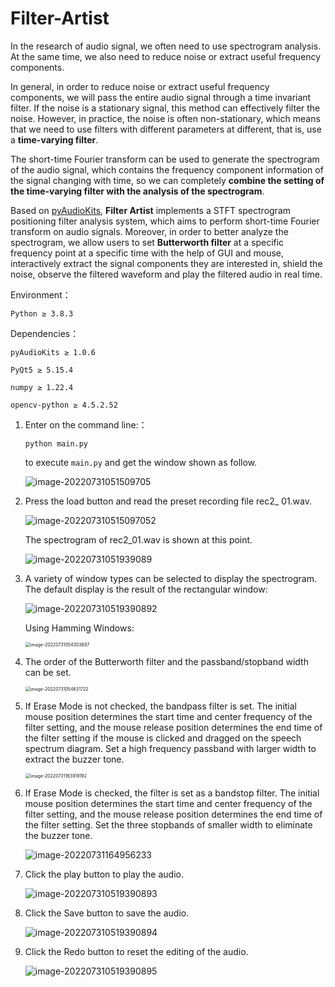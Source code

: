 # Filter-Artist

In the research of audio signal, we often need to use spectrogram analysis. At the same time, we also need to reduce noise or extract useful frequency components.

In general, in order to reduce noise or extract useful frequency components, we will pass the entire audio signal through a time invariant filter. If the noise is a stationary signal, this method can effectively filter the noise. However, in practice, the noise is often non-stationary, which means that we need to use filters with different parameters at different, that is, use a **time-varying filter**.

The short-time Fourier transform can be used to generate the spectrogram of the audio signal, which contains the frequency component information of the signal changing with time, so we can completely **combine the setting of the time-varying filter with the analysis of the spectrogram**.

Based on [pyAudioKits](https://github.com/HarmoniaLeo/pyAudioKits), **Filter Artist** implements a STFT spectrogram positioning filter analysis system, which aims to perform short-time Fourier transform on audio signals. Moreover, in order to better analyze the spectrogram, we allow users to set **Butterworth filter** at a specific frequency point at a specific time with the help of GUI and mouse, interactively extract the signal components they are interested in, shield the noise, observe the filtered waveform and play the filtered audio in real time.

Environment：

`Python ≥ 3.8.3`

Dependencies：

`pyAudioKits ≥ 1.0.6`

`PyQt5 ≥ 5.15.4`

`numpy ≥ 1.22.4`

`opencv-python ≥ 4.5.2.52`

1. Enter on the command line:：

   ```shell
   python main.py
   ```

   to execute `main.py` and get the window shown as follow.

   ![image-20220731051509705](media/image-20220731051509705.png)

2. Press the load button and read the preset recording file rec2_ 01.wav. 

   ![image-202207310515097052](media/image-202207310515097052.png)

   The spectrogram of rec2_01.wav is shown at this point.

   ![image-20220731051939089](media/image-20220731051939089.png)

3. A variety of window types can be selected to display the spectrogram. The default display is the result of the rectangular window: 

   ![image-202207310519390892](media/image-202207310519390892.png)

   Using Hamming Windows: 

   <img src="media/image-20220731054303887.png" alt="image-20220731054303887" style="zoom:50%;" />

4. The order of the Butterworth filter and the passband/stopband width can be set.

   <img src="media/image-20220731054631722.png" alt="image-20220731054631722" style="zoom:50%;" />

5. If Erase Mode is not checked, the bandpass filter is set. The initial mouse position determines the start time and center frequency of the filter setting, and the mouse release position determines the end time of the filter setting if the mouse is clicked and dragged on the speech spectrum diagram. Set a high frequency passband with larger width to extract the buzzer tone.

   <img src="media/image-20220731163919192.png" alt="image-20220731163919192" style="zoom:50%;" />

6. If Erase Mode is checked, the filter is set as a bandstop filter. The initial mouse position determines the start time and center frequency of the filter setting, and the mouse release position determines the end time of the filter setting. Set the three stopbands of smaller width to eliminate the buzzer tone.

   ![image-20220731164956233](media/image-20220731164956233.png)

7. Click the play button to play the audio.

   ![image-202207310519390893](media/image-202207310519390893.png)

8. Click the Save button to save the audio.

   ![image-202207310519390894](media/image-202207310519390894.png)

9. Click the Redo button to reset the editing of the audio.

   ![image-202207310519390895](media/image-202207310519390895.png)
